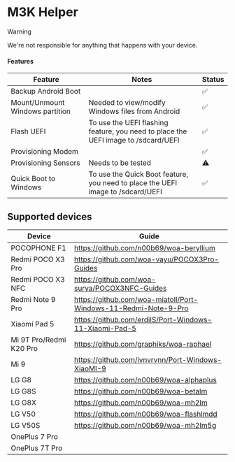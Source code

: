 # M3K Helper

> [!WARNING]
> We're not responsible for anything that happens with your device.

#### Features

| Feature                         | Notes                                                                              | Status |
|---------------------------------|------------------------------------------------------------------------------------|--------|
| Backup Android Boot             |                                                                                    | ✅    |
| Mount/Unmount Windows partition | Needed to view/modify Windows files from Android                                   | ✅    |
| Flash UEFI                      | To use the UEFI flashing feature, you need to place the UEFI image to /sdcard/UEFI | ✅    |
| Provisioning Modem              |                                                                                    | ✅    |
| Provisioning Sensors            | Needs to be tested                                                                 | ⚠️    |
| Quick Boot to Windows           | To use the Quick Boot feature, you need to place the UEFI image to /sdcard/UEFI    | ✅    |

## Supported devices

| Device                  | Guide                                                             |
|-------------------------|-------------------------------------------------------------------|
| POCOPHONE F1            | <https://github.com/n00b69/woa-beryllium>                         |
| Redmi POCO X3 Pro       | <https://github.com/woa-vayu/POCOX3Pro-Guides>                    |
| Redmi POCO X3 NFC       | <https://github.com/woa-surya/POCOX3NFC-Guides>                    |
| Redmi Note 9 Pro        | <https://github.com/woa-miatoll/Port-Windows-11-Redmi-Note-9-Pro> |
| Xiaomi Pad 5            | <https://github.com/erdilS/Port-Windows-11-Xiaomi-Pad-5>          |
| Mi 9T Pro/Redmi K20 Pro | <https://github.com/graphiks/woa-raphael>                         |
| Mi 9                    | <https://github.com/ivnvrvnn/Port-Windows-XiaoMI-9>               |
| LG G8                   | <https://github.com/n00b69/woa-alphaplus>                         |
| LG G8S                  | <https://github.com/n00b69/woa-betalm>                            |
| LG G8X                  | <https://github.com/n00b69/woa-mh2lm>                             |
| LG V50                  | <https://github.com/n00b69/woa-flashlmdd>                         |
| LG V50S                 | <https://github.com/n00b69/woa-mh2lm5g>                           |
| OnePlus 7 Pro           |                                                                   |
| OnePlus 7T Pro          |                                                                   |
